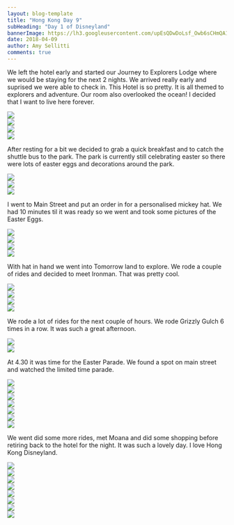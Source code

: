 ```yaml
---
layout: blog-template
title: "Hong Kong Day 9"
subHeading: "Day 1 of Disneyland"
bannerImage: https://lh3.googleusercontent.com/upEsQDwDoLsf_Owb6sCHmQA1naTg0KTK6-T1zc1dMIBd5PjNlJHYby5ILBmrgpYtelo9I89nHgvUiFXWPTMFl59AwsuHLg8eOqPA0dSm_LmP9IlsPEKyAi5b6ZrmhYtdx8QkOCqpEw=w2400
date: 2018-04-09
author: Amy Sellitti
comments: true
---
```


We left the hotel early and started our Journey to Explorers Lodge where we would be staying for the next 2 nights. We arrived really early and suprised we were able to check in. This Hotel is so pretty. It is all themed to explorers and adventure. Our room also overlooked the ocean! I decided that I want to live here forever. 


<div class="center-image"><img src="https://lh3.googleusercontent.com/GYFEz42aYeIr4eBr9Hla8eWKOo5kaHptzX3Aw_IAPcs7y1wjkEd1pdGHBiZYMVX6YBNI90iYJ6LlkFcghoDmrgkVMN3haIXfFt9l3LigDLGVrIsXxli1zaP0iMxADUyF6QSOUBAcQA=w2400" /></div>
<div class="center-image"><img src="https://lh3.googleusercontent.com/upEsQDwDoLsf_Owb6sCHmQA1naTg0KTK6-T1zc1dMIBd5PjNlJHYby5ILBmrgpYtelo9I89nHgvUiFXWPTMFl59AwsuHLg8eOqPA0dSm_LmP9IlsPEKyAi5b6ZrmhYtdx8QkOCqpEw=w2400" /></div>
<div class="center-image"><img src="https://lh3.googleusercontent.com/UO4Y4NVJNyHQMCzfHNSGRKWiUsXaycv3pPCZXXD-iJ8rEbOhs0uK1lgJgAPf8wS5QHQ2mOoydUD1NlY1ZjVVv9zAdQ7N_vrMEkGykzUrmAAKoqml0v84mjya31eB5_inYHt55VDo2A=w2400" /></div>
<div class="center-image"><img src="https://lh3.googleusercontent.com/SseMeHZYhohjCgxV4QSknbeklg_0UNg0ETMk-FprER3wsiqVTIF9NN-kvdnHVHpnnN3kfS29wczEDx0M5zktu4oqPu82hVfsYSc7LpEQfChHA7FJG2RpdRW1lyxMuBX8SNBNvmXgXw=w2400" /></div>

After resting for a bit we decided to grab a quick breakfast and to catch the shuttle bus to the park. The park is currently still celebrating easter so there were lots of easter eggs and decorations around the park. 

<div class="center-image"><img src="https://lh3.googleusercontent.com/WzAhnMEJ7tfp2Sihaivy9-dLGfj1tIotZnGBNSMgeN3127TggQ4Gxs9jAaxk0t_gd34QLTiyHtt0qtPzO3dupxi___4H2pt-8dA1RqvmygBc_Kaom7JFCVxC45rHkWXLZt5XMnucIQ=w2400" /></div>
<div class="center-image"><img src="https://lh3.googleusercontent.com/6bMGk6JYA_UlXdUiHu8R_PcQgOmqcQc1L495R496e0xWFbgnLr11tNbyG9lcPKNVDO-gN4r5ZxwTJmi0u-rkKOSYWVGHtwQvIstP4DvBqkKyOD59xThRcvrIGPWGuGn7ji5fFjfSrg=w2400" /></div>
<div class="center-image"><img src="https://lh3.googleusercontent.com/6nu_6xfUJp3FDOj3t4-2S9jopo56wIKTv16EA8WTpvKiUKrdVikaMFDZcZ8BSc2TrgjTuN5gDKGgt2yjDB4hqKFoFP7B3L-PSd06u30kzT93CuK7TLf-IYL89xOMgVq1RbCIhvUuYQ=w2400" /></div>

I went to Main Street and put an order in for a personalised mickey hat.  We had 10 minutes til it was ready so we went and took some pictures of the Easter Eggs.
<div class="center-image"><img src="https://lh3.googleusercontent.com/SEd-64WVnlMRs9-FxNHKQm_EPBs4r0-cwEbcjHX_tX25oEkWkfq-GSJjzKM1p77pCOMxnv4KMRkxeAXuSt4xetIUzkdcwrU3Z_nx9-zg91TRJQhVWxBoS3b6peSKokvY6tbJZkY5hg=w2400" /></div>
<div class="center-image"><img src="https://lh3.googleusercontent.com/T7_lXSR5Gq1ee5yf2Ov8UOSrkIIdzxX1RYMIYUHQafXpaETiPtOc00p3QKHgmlHiyj3OyWsOejlE2tPxNhl0Dwo0h6c1y5e4GWjd2tvcvfasSGkZ5xpFn_YkiWkfZZ8kMKsNraqcLQ=w2400" /></div>
<div class="center-image"><img src="https://lh3.googleusercontent.com/lysoJkJFHFcb4fDmqArJpBk3gHyY5aNJa6OE6suolh7fVKgPLmBmZ0-Z-2h308I-B3-wsP-Cseg6QtTT3A_ZJ0OT1r2x3AwRzUGc-ZYHIDW4OFuxwV0cnwvdefJAUbBuFFu77wz0jg=w2400" /></div>
<div class="center-image"><img src="https://lh3.googleusercontent.com/cwxQoqgJZbjkJWJKGHdMh6ZC_JR_LEuUNldFZjFZTatg3NjTQZXkUdJY6-puWLJXXSJ6Drt4HLo0BgsqHcTzokmkMR-E31JBm1t5qfUTLg-zM43XaP4yBRJhlNmyXjuqIMeFCYVzvA=w2400" /></div>

With hat in hand we went into Tomorrow land to explore. We rode a couple of rides and decided to meet Ironman. That was pretty cool.

<div class="center-image"><img src="https://lh3.googleusercontent.com/fy_ofvzzERGH1Hmpar-201wA1MgmoVKfwJhzRV88dseKN7DoF8pu1lMrCnIn4XlSeRlB8-bPW4OT5-Rd4dylG3HHzZvsC_lPHG1jUv8adp7Tqxfck83Qxj_uNyzolvk3PBnomsD8IA=w2400" /></div>
<div class="center-image"><img src="https://lh3.googleusercontent.com/A9XbNLwxOo1U1zzzaJxOldVSmBuJ6bLnhz2hWgSsDMkzIlo40pWAO3mjIPSe07zPxgc2jZ7kZEN94LuDibKkNHaE9lSDGJgKLqCE9wyHeDrs1RATOjLElfJBjU9mkz7xoirFaWbmxg=w2400" /></div>
<div class="center-image"><img src="https://lh3.googleusercontent.com/OMYm-JZV8g4FBGAtFAvIoV003gjwQ7VMhS95yhLEV3cm24dcIbnsVQKYa8C9-Ov0dB3uRTTN8FMT_7621Uf-xUVB5cFh7CbFNnQIbCN49u7D84uZcHBy7L9_QduFwWf3CEbjJJTDsw=w2400" /></div>
<div class="center-image"><img src="https://lh3.googleusercontent.com/n4qNhyKjSjQUhn_ot5Njk8oEpWHNao4_qqv7-hHVAo0UpFYHlUfWnJtUoXWTJCW81ERzoKENwIhUmPzTkDdIwbA_Wb4GRLGEgbyZFKll6EEW7Ip-aEydcBYanqJSg1H7mKlS9rbrkg=w2400" /></div>

We rode a lot of rides for the next couple of hours. We rode Grizzly Gulch 6 times in a row. It was such a great afternoon. 
<div class="center-image"><img src="https://lh3.googleusercontent.com/zdHXvldrFza3Cqm6lQdp9TyVaQ6zb3fXL5dEegHgqfDaUwVnOe4REsItnrrHtIoDeDsEnRCA7n8qdCHWDOUCeYtRNKaMAbSn8yMT14gWvdHUioio5648BjWFAQBntHQ2edSWK3kNNQ=w2400" /></div>
<div class="center-image"><img src="https://lh3.googleusercontent.com/OqlkMOS6-8IIONoJxVQoBKrhuNu2P-1iX6OuWKDFAJPyKWxypY8TbZrGRspVx78q9YCLlYLRzh_r6bY4BwLV3X1E4m4xQNqq8DqA_xyDSdCbKzprzgaIeZNYupgQebf5aG_ud-OEQA=w2400" /></div>

At 4.30 it was time for the Easter Parade. We found a spot on main street and watched the limited time parade. 
<div class="center-image"><img src="https://lh3.googleusercontent.com/PFYZOLYZjpzt6SHZZUbRR3tW6KUnDoz7H6FAW2O1o90yR_YQKuC0Ilr9QQCiDxtT9JxwPiXQdG82USDwz0no5T1KoAZxa4VPBOfkCcsG-F8INwmv6b2EXxj6GiUQ1V2faEkag7_hEw=w2400" /></div>
<div class="center-image"><img src="https://lh3.googleusercontent.com/eldqp_NS5aOWQ4DP9x96PLggLSXa6_OsBJOE_8I35mf06tGCupnwHPHGtBfFLMero_6cU5cKlygZgDZfvZM43A_n9smatCFl8xqq6DTVJjS1cAc4K6MGVsqzQLFXP4MXRcFcMkEdwA=w2400" /></div>
<div class="center-image"><img src="https://lh3.googleusercontent.com/n-AjlWFY0ii7Hl1ZN--oXAmvyZQvPOjcCUwE_B5s4tCAwuCEnNSFSV9QusxUeN66RMTQ6pBC82zc4_p9_ICyhsOaqFW91zBuRH8NCi_GMCHSSHBJTCuSfVZP7MkHvXUi589V4IzPsQ=w2400" /></div>
<div class="center-image"><img src="https://lh3.googleusercontent.com/PEnXTUy0KwQKuBjkD_cER1i7mZVhXJEtslKFEm2Mn3Ys5-0PoMeZ8RmDbaMzocWih8-Rywf60s84CnRhdImRgyIkB0CVhIBThLwnQU5hMo8cd2_8gNuzssjy1AcNX834zB37QhJuZQ=w2400" /></div>
<div class="center-image"><img src="https://lh3.googleusercontent.com/bRaf0wXhYZw9c5gQpBgwLhqmDBKKFW1LWq8UHnKlHc8-yf20gMdAOmOME8JGkdPp7pEeCNA2KvX3WB0UYIrWDz-muVaGU8B6CBpwzeSZsJ6PNTTdB6PpsIskafNMIUlPNaKave3JPw=w2400" /></div>
<div class="center-image"><img src="https://lh3.googleusercontent.com/h6Z6-aBLPxZdF-B2TPHzVAMdd_sJQ3LtCflTn-Js1t5sXu2CGIdWBJK73kFVjSJ069TkDfv3XVFx365lwlP1fy4Hi_d9vqXPfiUUUqwcy-C7PUvTQi5yjsKd-4oMO6MfKERLHQKivQ=w2400" /></div>
<div class="center-image"><img src="https://lh3.googleusercontent.com/2ITElcYywzCQq67IHngBtPYw0T3uriruRo-jnTAZMOdSxY1kjdQDMPB_qjTmUrHbX6ikOCKUfugj9d9oSODJRa1wf7CDzgy-sMCP3FPUSKjohMUOXf6mrglvwqLgV3yry9HC5mTJrw=w2400" /></div>

We went did some more rides, met Moana and did some shopping before retiring back to the hotel for the night. It was such a lovely day. I love Hong Kong Disneyland. 
<div class="center-image"><img src="https://lh3.googleusercontent.com/qIEAR8iY5ixtC816qZd0DWEF8xk3jWF844SCBs7T3hDRjcBPRzIYnC5s2ifopS97hR5jDDOcL2SgFDRbokH7LZrIlrZoeTPrCKgi_So0R-m-w29reZL2WLGqwRp2gxI6aHu-62GB6g=w2400" /></div>
<div class="center-image"><img src="https://lh3.googleusercontent.com/jzcQTPuaCw1TpVQ7nPYAD9M-FcBktpeyVyzDuvzJbLYlCst8oooXSc27l-UdUvcef9Mz_eedCn5A1vWDe80FfHAV3iw6xeGTecRhxqzYqvogLiYaqmupfTGWXmVjZ6ciXwJsRMzSdg=w2400" /></div>
<div class="center-image"><img src="https://lh3.googleusercontent.com/Ji2HM6HJMQor9i9-U7AM8VulfIJ-9oQDJ1x9N9pgn64AxqGuv0zHP6-Fwk8hogjYtK3nX1SFUegr0N7W-TdBNxSohmNoCYeZzz7Q_1oMB5Xtb7I0fas9dw0_8fhIjlroMuWOhyZpWA=w2400" /></div>
<div class="center-image"><img src="https://lh3.googleusercontent.com/ZV_CU1zjsPDckgHpDA-jRaSOs-Bg-kBgjQGejQOjEEFBTU9IO7ewiWinsGq_7mgtq_xp1te_KtZbxc9QD20hfO9EiaP9Uzn5w7hCjbJZg26o6J-gkkM9M7swey4f5TNkrj9w0zx9Cw=w2400" /></div>
<div class="center-image"><img src="https://lh3.googleusercontent.com/tlfxic6gz6COh-FjYdOrRlurth3yMJyFjmPixgob3QRuZ8sL57zBb0mMk1Y0CtkwzJq1MbnTHkagQDDtQlXE3SknzVrrzCuVme-XPcAK069uLo9lUQai9f_nuX8NqTUDEjyvxAjQIQ=w2400" /></div>
<div class="center-image"><img src="https://lh3.googleusercontent.com/4Xaer7KLuVihhRnGtii1v_vXnu5p_MhuJlWMTa68qpQm9M5M3VkbsxY7yOhcpfHdDwwUuT74maZ53oPzTNjT7LbFFVeg1uzzqXEhlXXAYrO6WUI1jxvox5vgwzKcMIDy4bgxJ6TiUA=w2400" /></div>
<div class="center-image"><img src="https://lh3.googleusercontent.com/UwRMJKKX2hYgEeaZHCNmfeXzMI-O_h7B3_OQnJ0Twy_Jy4CvY_yOzTBAWNZeG_oKqfFwTRyDyFtViFzzloCs6rjhwCjddnFTHZok8ojGq-bnAjU571g4D-2GQBJpTLmTjYQaE8SSwA=w2400" /></div>
<div class="center-image"><img src="https://lh3.googleusercontent.com/YkDo_WuAhXeYsn5J-Sqsb_eVkSsGfiUaCsRrWJe0c1iKk-AvIz_X74FVES8VAZEFRhH5vGqGb7Qf11_ME0iTaUGikK1eO_CNhkir0AwR5nrbzYNZ73wiz1OUed0X_V9HlyuLhKe6gg=w2400" /></div>
